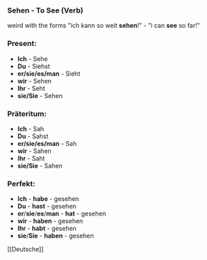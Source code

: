 ### Sehen - To See   (Verb)

weird with the forms
"ich kann so weit **sehen**!" - "i can **see** so far!"

### Present:
* **Ich** - Sehe
* **Du** - Siehst
* **er/sie/es/man** - Sieht
* **wir** - Sehen
* **Ihr** - Seht
* **sie/Sie** - Sehen


### Präteritum:
* **Ich** - Sah
* **Du** - Sahst
* **er/sie/es/man** - Sah
* **wir** - Sahen
* **Ihr** - Saht
* **sie/Sie** - Sahen



### Perfekt:
* **Ich** - **habe** - gesehen
* **Du** - **hast** - gesehen
* **er**/**sie**/**es**/**man** - **hat** - gesehen
* **wir** - **haben** - gesehen
* **Ihr** - **habt** - gesehen
* **sie**/**Sie** - **haben** - gesehen



[[Deutsche]]